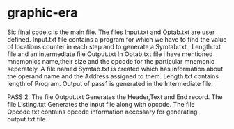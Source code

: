 # graphic-era
Sic final code.c is the main file.
The files Input.txt and Optab.txt are user defined.
Input.txt file contains a program for which we have to find the value of
locations counter in each step and to generate a Symtab.txt , Length.txt
file and an intermediate file Output.txt
In Optab.txt file i have mentioned mnemonics name,their size and the
opcode for the particular mnemonic seperately.
A file named Symtab.txt is created which has information about the
operand name and the Address assigned to them.
Length.txt contains length of Program.
Output of pass1 is generated in the Intermediate file.

PASS 2:
The file Output.txt Generates the Header,Text and End record.
The file Listing.txt Generates the input file along with opcode.
The file Opcode.txt contains opcode information necessary for generating output.txt file.
